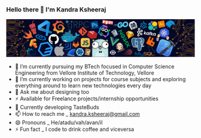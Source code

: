 ### Hello there 👋 I'm Kandra Ksheeraj


![](https://github.com/ksheeraj1161/ksheeraj1161/blob/main/header_.png)


  - 🔭 I’m currently pursuing my BTech focused in Computer Science Engineering from Vellore Institute of Technology, Vellore
  - 🌱 I’m currently working on projects for course subjects and exploring everything around to learn new technologies every day
  - 💬 Ask me about designing too
  - ⚡ Available for Freelance projects/internship opportunities
  - 🍔 Currently developing TasteBuds
  - 📫 How to reach me _ kandra.ksheeraj@gmail.com
  - 😄 Pronouns _ He/atadu/vah/avan/il
  - ⚡ Fun fact _ I code to drink coffee and viceversa


